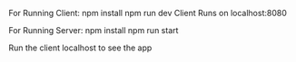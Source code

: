 For Running Client:
npm install
npm run dev
Client Runs on localhost:8080

For Running Server:
npm install
npm run start

Run the client localhost to see the app
